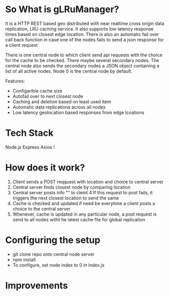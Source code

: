 <h1>So What is gLRuManager?</h1>

It is a HTTP REST based geo distributed with near realtime cross origin data replication, LRU caching service. It also supports low latency response times based on closest edge location. There is also an automatic fail over call back function in case one of the nodes fails to send a json response for a client request

There is one central node to which client send api requests with the choice for the cache to be checked. There maybe several secondary nodes. The central node also sends the secondary nodes a JSON object containing a list of all active nodes. Node 0 is the central node by default.

Features:

- Configarible cache size
- Autofail over to next closest node
- Caching and deletion based on least used item
- Automatic data replicationa across all nodes
- Low latency geolocation based responses from edge lcoations

<h1>Tech Stack</h1>

Node.js Express Axios !

<h1> How does it work?</h1>

1. Client sends a POST reqquest with location and choice to central server
2. Central server finds closest node by comparing location
3. Central server posts info "" to cleint
   4 If this request to post fails, it triggers the next closest location to send the same
4. Cache is checked and updated if need be everytime a client posts a choice to the central server
5. Whenever, cache is updated in any particular node, a post request is send to all nodes witht he latest cache file for global replication

<h1>Configuring the setup</h1>

- git clone repo onto central node server
- npm install
- To configure, set node index to 0 in index.js

<h1> Improvements </h1>
